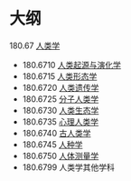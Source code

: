 # 大纲


180.67 [人类学](https://zh.wikipedia.org/wiki/人类学)

- 180.6710 [人类起源与演化学](https://zh.wikipedia.org/w/index.php?title=人类起源与演化学&action=edit&redlink=1)
- 180.6715 [人类形态学](https://zh.wikipedia.org/w/index.php?title=人类形态学&action=edit&redlink=1)
- 180.6720 [人类遗传学](https://zh.wikipedia.org/w/index.php?title=人类遗传学&action=edit&redlink=1)
- 180.6725 [分子人类学](https://zh.wikipedia.org/wiki/分子人类学)
- 180.6730 [人类生态学](https://zh.wikipedia.org/wiki/人類生態學)
- 180.6735 [心理人类学](https://zh.wikipedia.org/w/index.php?title=心理人类学&action=edit&redlink=1)
- 180.6740 [古人类学](https://zh.wikipedia.org/wiki/古人类学)
- 180.6745 [人种学](https://zh.wikipedia.org/wiki/人种学)
- 180.6750 [人体测量学](https://zh.wikipedia.org/wiki/人体测量学)
- 180.6799 人类学其他学科

